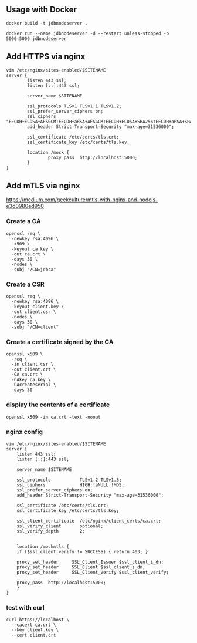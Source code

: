 Usage with Docker
-----------------

```
docker build -t jdbnodeserver .

docker run --name jdbnodeserver -d --restart unless-stopped -p 5000:5000 jdbnodeserver
```


Add HTTPS via nginx
-------------------

```
vim /etc/nginx/sites-enabled/$SITENAME
server {
        listen 443 ssl;
        listen [::]:443 ssl;

        server_name $SITENAME

        ssl_protocols TLSv1 TLSv1.1 TLSv1.2;
        ssl_prefer_server_ciphers on;
        ssl_ciphers "EECDH+ECDSA+AESGCM:EECDH+aRSA+AESGCM:EECDH+ECDSA+SHA256:EECDH+aRSA+SHA256:EECDH+ECDSA+SHA384:EECDH+ECDSA+SHA256:EECDH+aRSA+SHA384:EDH+aRSA+AESGCM:EDH+aRSA+SHA256:EDH+aRSA:EECDH:!aNULL:!eNULL:!MEDIUM:!LOW:!3DES:!MD5:!EXP:!PSK:!SRP:!DSS:!RC4:!SEED";
        add_header Strict-Transport-Security "max-age=31536000";

        ssl_certificate /etc/certs/tls.crt;
        ssl_certificate_key /etc/certs/tls.key;

        location /mock {
                proxy_pass  http://localhost:5000;
        }
}
```


Add mTLS via nginx
------------------

https://medium.com/geekculture/mtls-with-nginx-and-nodejs-e3d0980ed950

### Create a CA

```
openssl req \
  -newkey rsa:4096 \
  -x509 \
  -keyout ca.key \
  -out ca.crt \
  -days 30 \
  -nodes \
  -subj "/CN=jdbca"
```

### Create a CSR

```
openssl req \
  -newkey rsa:4096 \
  -keyout client.key \
  -out client.csr \
  -nodes \
  -days 30 \
  -subj "/CN=client"
```

### Create a certificate signed by the CA

```
openssl x509 \ 
  -req \
  -in client.csr \
  -out client.crt \
  -CA ca.crt \
  -CAkey ca.key \
  -CAcreateserial \
  -days 30
```

### display the contents of a certificate

```
openssl x509 -in ca.crt -text -noout
```

### nginx config

```
vim /etc/nginx/sites-enabled/$SITENAME
server {
    listen 443 ssl;
    listen [::]:443 ssl;

    server_name $SITENAME

    ssl_protocols           TLSv1.2 TLSv1.3;
    ssl_ciphers             HIGH:!aNULL:!MD5;
    ssl_prefer_server_ciphers on;
    add_header Strict-Transport-Security "max-age=31536000";

    ssl_certificate /etc/certs/tls.crt;
    ssl_certificate_key /etc/certs/tls.key;

    ssl_client_certificate  /etc/nginx/client_certs/ca.crt;
    ssl_verify_client       optional;
    ssl_verify_depth        2;


    location /mockmtls {
	if ($ssl_client_verify != SUCCESS) { return 403; }

	proxy_set_header     SSL_Client_Issuer $ssl_client_i_dn;
	proxy_set_header     SSL_Client $ssl_client_s_dn;
	proxy_set_header     SSL_Client_Verify $ssl_client_verify;

	proxy_pass  http://localhost:5000;
    }
}
```

### test with curl

```
curl https://localhost \
  --cacert ca.crt \
  --key client.key \
  --cert client.crt
```
